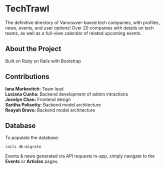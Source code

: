 # TechTrawl

The definitive directory of Vancouver-based tech companies, with profiles, news, events, and user options! Over 20 companies with details on tech teams, as well as a full-view calendar of related upcoming events.

## About the Project

Built on Ruby on Rails with Bootstrap

## Contributions

<b>Iana Markevitch:</b> Team lead
<br>
<b>Luciana Cunha:</b> Backend development of admin intractions
<br>
<b>Jocelyn Chan:</b> Frontend design
<br>
<b>Saritha Polisetty:</b> Backend model architecture
<br>
<b>Reayah Bravo:</b> Backend model architecture

## Database

To populate the database:
```
rails db:migrate
```
Events & news generated via API requests in-app, simply navigate to the <b>Events</b> or <b>Articles</b> pages.